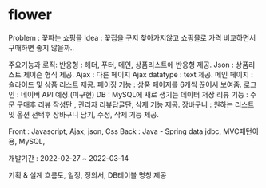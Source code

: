# flower

Problem : 꽃파는 쇼핑몰
Idea : 꽃집을 구지 찾아가지않고 쇼핑몰로 가격 비교하면서 구매하면 좋지 않을까..


주요기능과 로직: 
반응형 : 헤더, 푸터, 메인, 상품리스트에 반응형 제공.
Json : 상품리스트 제이슨 형식 제공.
Ajax : 다른 페이지 Ajax datatype : text 제공.
메인 페이지 : 슬라이드 및 상품 리스트 제공.
페이징 기능 : 상품 페이지를 6개씩 끊어서 보여줌.
로그인 : 네이버 API 예정.(미구현)
DB : MySQL에 새로 생기는 데이터 저장
리뷰 기능 : 주문 구매후 리뷰 작성단 , 관리자 리뷰답글단,  삭제 기능 제공.
장바구니 : 원하는 리스트 및 옵션 선택후 장바구니 담기, 수정, 삭제 기능 제공.


Front : 
Javascript, Ajax, json, Css
Back : 
Java - Spring data jdbc, MVC패턴이용,  MySQL,  

개발기간 :  2022-02-27 ~ 2022-03-14

기획 & 설계
흐름도, 일정, 정의서, DB테이블 명칭 제공 
